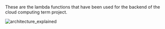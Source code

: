 These are the lambda functions that have been used for the backend of the cloud computing term project.

![architecture_explained](https://user-images.githubusercontent.com/73655554/215310987-2e65c542-0a62-4b5b-91ca-641a7f42bb91.png)
